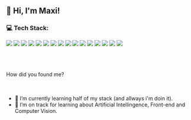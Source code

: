 ## 👋 Hi, I'm Maxi!

### 💻 Tech Stack:

<img src="https://img.shields.io/badge/C-00599C?style=for-the-badge&logo=c&logoColor=white"/> <img src="https://img.shields.io/badge/C%2B%2B-00599C?style=for-the-badge&logo=c%2B%2B&logoColor=white" />
<img src="https://img.shields.io/badge/TypeScript-007ACC?style=for-the-badge&logo=typescript&logoColor=white" />
<img src="https://img.shields.io/badge/JavaScript-323330?style=for-the-badge&logo=javascript&logoColor=F7DF1E" />
<img src="https://img.shields.io/badge/ts--node-3178C6?style=for-the-badge&logo=ts-node&logoColor=white" />
<img src="https://img.shields.io/badge/Node%20js-339933?style=for-the-badge&logo=nodedotjs&logoColor=white" />
<img src="https://img.shields.io/badge/Express%20js-000000?style=for-the-badge&logo=express&logoColor=white" />
<img src="https://img.shields.io/badge/React-20232A?style=for-the-badge&logo=react&logoColor=61DAFB" />
<img src="https://img.shields.io/badge/axios-671ddf?&style=for-the-badge&logo=axios&logoColor=white" />
<img src="https://img.shields.io/badge/Docker-2CA5E0?style=for-the-badge&logo=docker&logoColor=white" />
<img src="https://img.shields.io/badge/Postman-FF6C37?style=for-the-badge&logo=Postman&logoColor=white" />
<img src="https://img.shields.io/badge/CSS3-1572B6?style=for-the-badge&logo=css3&logoColor=white" />
<img src="https://img.shields.io/badge/HTML5-E34F26?style=for-the-badge&logo=html5&logoColor=white" />
<img src="https://img.shields.io/badge/Arduino-00979D?style=for-the-badge&logo=Arduino&logoColor=white" />
<img src="https://img.shields.io/badge/MongoDB-4EA94B?style=for-the-badge&logo=mongodb&logoColor=white" />
<img src="https://img.shields.io/badge/PostgreSQL-316192?style=for-the-badge&logo=postgresql&logoColor=white" />

<!-- <img src="" /> -->
<br>
<br>
<br>
How did you found me?
<br>
<br>
<br>

- 🌱 I’m currently learning half of my stack (and allways i'm doin it).
- 🔭 I’m on track for learning about Artificial Intellingence, Front-end and Computer Vision.

<!-- **MaxiJuarez33/MaxiJuarez33** is a ✨ _special_ ✨ repository because its `README.md` (this file) appears on your GitHub profile.

Here are some ideas to get you started:

- 👯 I’m looking to collaborate on ...
- 🤔 I’m looking for help with ...
- 💬 Ask me about ...
- 📫 How to reach me: ...
- 😄 Pronouns: ...
- ⚡ Fun fact: ... -->
